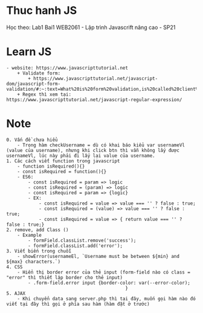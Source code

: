 # Thuc hanh JS
Học theo: Lab1 Bai1 WEB2061 - Lập trình Javascrift nâng cao - SP21

# Learn JS 
    - website: https://www.javascripttutorial.net
        + Validate form: 
            + https://www.javascripttutorial.net/javascript-dom/javascript-form-validation/#:~:text=What%20is%20form%20validation,is%20called%20client%2Dside%20validation.
        + Regex thì xem tại: https://www.javascripttutorial.net/javascript-regular-expression/


# Note
    0. Vấn đề chưa hiểu
        - Trong hàm checkUsername = dù có khai báo kiểu var usernameVl (value của username), nhưng khi click btn thì vẫn không lấy được usernameVl, lúc này phải đi lấy lại value của username.
    1. Các cách viết function trong javascript
        - function isRequired(){}
        - const isRequired = function(){}
        - ES6: 
            - const isRequired = param => logic
            - const isRequired = (param) => logic 
            - const isRequired = param => {logic}  
            - EX: 
                - const isRequired = value => value === '' ? false : true;
                - const isRequired = (value) => value === '' ? false : true;
                - const isRequired = value => { return value === '' ? false : true;}
    2. remove, add Class ()
        - Example
            - formField.classList.remove('success');
            - formField.classList.add('error');
    3. Viết biến trong chuỗi
        - showError(usernameEl, `Username must be between ${min} and ${max} characters.`)
    4. CSS
        - Hiển thị border error của thẻ input (form-field nào có class = "error" thì thiết lập border cho thẻ input)
            - .form-field.error input {border-color: var(--error-color);
                                                }
    5. AJAX
        - Khi chuyển data sang server.php thì tại đây, muốn gọi hàm nào đó viết tại đây thì gọi ở phía sau hàm (hàm đặt ở trước)